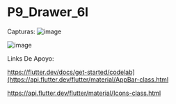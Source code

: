 # P9_Drawer_6I

Capturas:
![image](https://github.com/SanchezB128/MyDrawerSanchez/assets/143743573/b0e065b0-407d-4325-92d1-88e8a8aa69bb)



![image](https://github.com/SanchezB128/MyDrawerSanchez/assets/143743573/62bb5845-54f3-40d0-8dae-7002d56f4b1b)



Links De Apoyo:

https://flutter.dev/docs/get-started/codelab](https://api.flutter.dev/flutter/material/AppBar-class.html

https://api.flutter.dev/flutter/material/Icons-class.html




